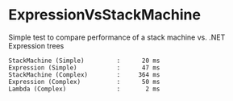 # ExpressionVsStackMachine

Simple test to compare performance of a stack machine vs. .NET Expression trees

```
StackMachine (Simple)         :      20 ms
Expression (Simple)           :      47 ms
StackMachine (Complex)        :     364 ms
Expression (Complex)          :      50 ms
Lambda (Complex)              :       2 ms
```
